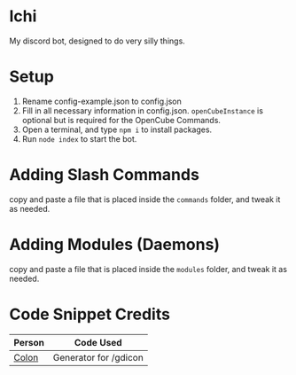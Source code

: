# Ichi
My discord bot, designed to do very silly things.

# Setup
1. Rename config-example.json to config.json
2. Fill in all necessary information in config.json. `openCubeInstance` is optional but is required for the OpenCube Commands.
3. Open a terminal, and type `npm i` to install packages.
4. Run `node index` to start the bot.

# Adding Slash Commands
copy and paste a file that is placed inside the `commands` folder, and tweak it as needed.

# Adding Modules (Daemons)
copy and paste a file that is placed inside the `modules` folder, and tweak it as needed.

# Code Snippet Credits
| Person                              | Code Used             |
|-------------------------------------|-----------------------|
| [Colon](https://github.com/GDColon) | Generator for /gdicon |